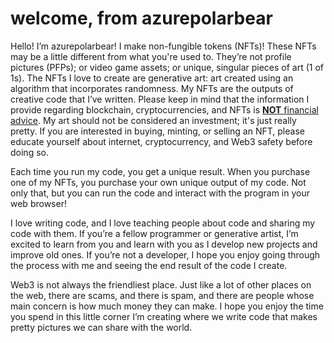 # welcome, from azurepolarbear

Hello! I’m azurepolarbear! I make non-fungible tokens (NFTs)! These NFTs may be a little different from what you're used to. They’re not profile pictures (PFPs); or video game assets; or unique, singular pieces of art (1 of 1s). The NFTs I love to create are generative art: art created using an algorithm that incorporates randomness. My NFTs are the outputs of creative code that I’ve written. Please keep in mind that the information I provide regarding blockchain, cryptocurrencies, and NFTs is <u><b>NOT</b> financial advice</u>. My art should not be considered an investment; it's just really pretty. If you are interested in buying, minting, or selling an NFT, please educate yourself about internet, cryptocurrency, and Web3 safety before doing so.

Each time you run my code, you get a unique result. When you purchase one of my NFTs, you purchase your own unique output of my code. Not only that, but you can run the code and interact with the program in your web browser!

I love writing code, and I love teaching people about code and sharing my code with them. If you’re a fellow programmer or generative artist, I’m excited to learn from you and learn with you as I develop new projects and improve old ones. If you’re not a developer, I hope you enjoy going through the process with me and seeing the end result of the code I create.

Web3 is not always the friendliest place. Just like a lot of other places on the web, there are scams, and there is spam, and there are people whose main concern is how much money they can make. I hope you enjoy the time you spend in this little corner I’m creating where we write code that makes pretty pictures we can share with the world.

